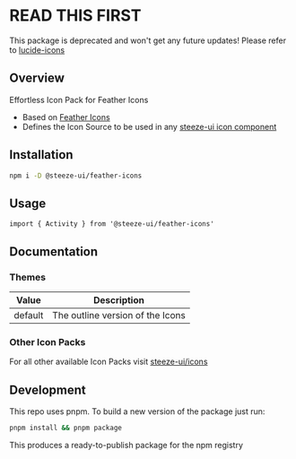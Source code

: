 # READ THIS FIRST

This package is deprecated and won't get any future updates! Please refer to [lucide-icons](https://github.com/steeze-ui/icons/tree/main/packages/builders/lucide-icons-builder)

## Overview

Effortless Icon Pack for Feather Icons

- Based on [Feather Icons](https://feathericons.com/)
- Defines the Icon Source to be used in any [steeze-ui icon component](https://github.com/steeze-ui/icons/tree/main/packages/components)

## Installation

```bash
npm i -D @steeze-ui/feather-icons
```

## Usage

```svelte
import { Activity } from '@steeze-ui/feather-icons'
```

## Documentation

### Themes

| Value   | Description                      |
| ------- | -------------------------------- |
| default | The outline version of the Icons |

### Other Icon Packs

For all other available Icon Packs visit [steeze-ui/icons](https://github.com/steeze-ui/icons)

## Development

This repo uses pnpm. To build a new version of the package just run:

```bash
pnpm install && pnpm package
```

This produces a ready-to-publish package for the npm registry
